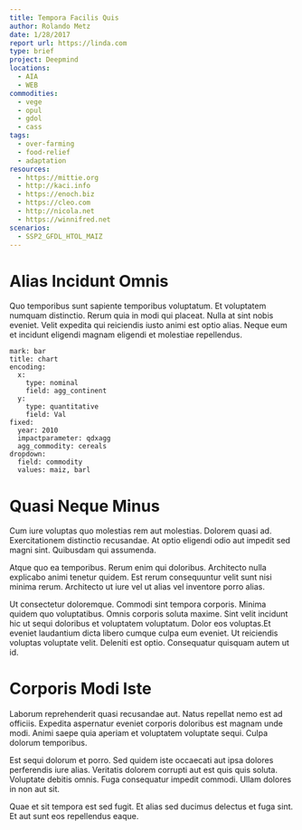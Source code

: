 ```yaml
---
title: Tempora Facilis Quis
author: Rolando Metz
date: 1/28/2017
report url: https://linda.com
type: brief
project: Deepmind
locations:
  - AIA
  - WEB
commodities:
  - vege
  - opul
  - gdol
  - cass
tags:
  - over-farming
  - food-relief
  - adaptation
resources:
  - https://mittie.org
  - http://kaci.info
  - https://enoch.biz
  - https://cleo.com
  - http://nicola.net
  - https://winnifred.net
scenarios:
  - SSP2_GFDL_HTOL_MAIZ
---
```

# Alias Incidunt Omnis
Quo temporibus sunt sapiente temporibus voluptatum. Et voluptatem numquam distinctio. Rerum quia in modi qui placeat. Nulla at sint nobis eveniet. Velit expedita qui reiciendis iusto animi est optio alias. Neque eum et incidunt eligendi magnam eligendi et molestiae repellendus.

```vis
mark: bar
title: chart
encoding:
  x:
    type: nominal
    field: agg_continent
  y:
    type: quantitative
    field: Val
fixed:
  year: 2010
  impactparameter: qdxagg
  agg_commodity: cereals
dropdown:
  field: commodity
  values: maiz, barl
```

# Quasi Neque Minus
Cum iure voluptas quo molestias rem aut molestias. Dolorem quasi ad. Exercitationem distinctio recusandae. At optio eligendi odio aut impedit sed magni sint. Quibusdam qui assumenda.
 Atque quo ea temporibus. Rerum enim qui doloribus. Architecto nulla explicabo animi tenetur quidem. Est rerum consequuntur velit sunt nisi minima rerum. Architecto ut iure vel ut alias vel inventore porro alias.
 Ut consectetur doloremque. Commodi sint tempora corporis. Minima quidem quo voluptatibus. Omnis corporis soluta maxime. Sint velit incidunt hic ut sequi doloribus et voluptatem voluptatum. Dolor eos voluptas.Et eveniet laudantium dicta libero cumque culpa eum eveniet. Ut reiciendis voluptas voluptate velit. Deleniti est optio. Consequatur quisquam autem ut id.

# Corporis Modi Iste
Laborum reprehenderit quasi recusandae aut. Natus repellat nemo est ad officiis. Expedita aspernatur eveniet corporis doloribus est magnam unde modi. Animi saepe quia aperiam et voluptatem voluptate sequi. Culpa dolorum temporibus.
 Est sequi dolorum et porro. Sed quidem iste occaecati aut ipsa dolores perferendis iure alias. Veritatis dolorem corrupti aut est quis quis soluta. Voluptate debitis omnis. Fuga consequatur impedit commodi. Ullam dolores in non aut sit.
 Quae et sit tempora est sed fugit. Et alias sed ducimus delectus et fuga sint. Et aut sunt eos repellendus eaque.
